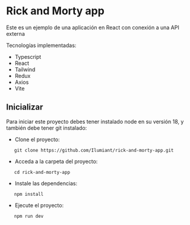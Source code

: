 # Rick and Morty app

Este es un ejemplo de una aplicación en React con conexión a una API externa

Tecnologías implementadas:

- Typescript
- React
- Tailwind
- Redux
- Axios
- Vite

## Inicializar

Para iniciar este proyecto debes tener instalado node en su versión 18, y también debe tener git instalado:

- Clone el proyecto:

```
   git clone https://github.com/Ilumiant/rick-and-morty-app.git
```

- Acceda a la carpeta del proyecto:

```
   cd rick-and-morty-app
```

- Instale las dependencias:

```
   npm install
```

- Ejecute el proyecto:

```
   npm run dev
```
